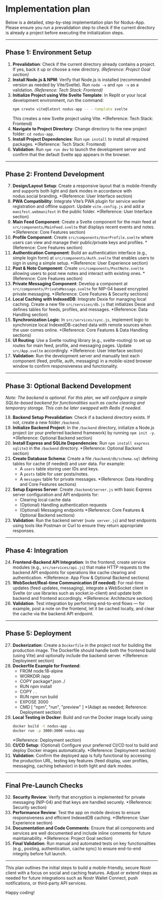 # Implementation plan

Below is a detailed, step-by-step implementation plan for Nodus-App. Please ensure you run a prevalidation step to check if the current directory is already a project before executing the initialization steps.

---

## Phase 1: Environment Setup

1. **Prevalidation**: Check if the current directory already contains a project. If yes, back it up or choose a new directory. *(Reference: Project Goal section)*
2. **Install Node.js & NPM**: Verify that Node.js is installed (recommended version as needed by Vite/Svelte). Run `node -v` and `npm -v` as a validation. *(Reference: Tech Stack: Frontend)*
3. **Initialize Project using Vite Svelte Template**: In Replit or your local development environment, run the command:
   ```bash
   npm create vite@latest nodus-app -- --template svelte
   ```
   This creates a new Svelte project using Vite. *(Reference: Tech Stack: Frontend)
4. **Navigate to Project Directory**: Change directory to the new project folder: `cd nodus-app`.
5. **Install Project Dependencies**: Run `npm install` to install all required packages. *(Reference: Tech Stack: Frontend)
6. **Validation**: Run `npm run dev` to launch the development server and confirm that the default Svelte app appears in the browser.

---

## Phase 2: Frontend Development

7. **Design/Layout Setup**: Create a responsive layout that is mobile-friendly and supports both light and dark modes in accordance with nodus.social branding. *(Reference: User Interface section)
8. **PWA Compatibility**: Integrate Vite’s PWA plugin for service worker registration and offline support. Update `vite.config.js` and add a `manifest.webmanifest` in the public folder. *(Reference: User Interface section)
9. **Main Feed Component**: Create a Svelte component for the main feed at `src/components/MainFeed.svelte` that displays recent events and notes. *(Reference: Core Features section)
10. **Profile Component**: Create `src/components/UserProfile.svelte` where users can view and manage their public/private keys and profiles. *(Reference: Core Features section)
11. **Authentication Component**: Build an authentication interface (e.g., simple login form) at `src/components/Auth.svelte` that enables users to sign in using a simple setup. *(Reference: User Experience section)
12. **Post & Note Component**: Create `src/components/PostNote.svelte` allowing users to post new notes and interact with existing ones. *(Reference: Core Features section)
13. **Private Messaging Component**: Develop a component at `src/components/PrivateMessage.svelte` for NIP-04 based encrypted private messaging. *(Reference: Core Features & Security sections)
14. **Local Caching with IndexedDB**: Integrate Dexie for managing local caching. Create a new file `src/services/db.js` that initializes Dexie and defines tables for feeds, profiles, and messages. *(Reference: Data Handling section)
15. **Synchronization Logic**: In `src/services/sync.js`, implement logic to synchronize local IndexedDB-cached data with remote sources when the user comes online. *(Reference: Core Features & Data Handling sections)
16. **UI Routing**: Use a Svelte routing library (e.g., svelte-routing) to set up routes for main feed, profile, and messaging pages. Update `src/App.svelte` accordingly. *(Reference: User Interface section)
17. **Validation**: Run the development server and manually test each component (feed, profile, auth, messaging) in a mobile-sized browser window to confirm responsiveness and functionality.

---

## Phase 3: Optional Backend Development

*Note: The backend is optional. For this plan, we will configure a simple SQLite-based backend for functionalities such as cache clearing and temporary storage. This can be later swapped with Redis if needed.*

18. **Backend Setup Prevalidation**: Check if a backend directory exists. If not, create a new folder `/backend`.
19. **Initialize Backend Project**: In the `/backend` directory, initialize a Node.js project (or your preferred backend framework) by running `npm init -y`. *(Reference: Optional Backend section)
20. **Install Express and SQLite Dependencies**: Run `npm install express sqlite3` in the `/backend` directory. *(Reference: Optional Backend section)
21. **Create Database Schema**: Create a file `/backend/db/schema.sql` defining tables for cache (if needed) and user data. For example:
    - A `users` table storing user IDs and keys.
    - A `posts` table for user posts/notes.
    - A `messages` table for private messages.
   *(Reference: Data Handling and Core Features sections)
22. **Setup Express Server**: Create `/backend/server.js` with basic Express server configuration and API endpoints for:
    - Clearing local cache data
    - (Optional) Handling authentication requests
    - (Optional) Messaging endpoints
   *(Reference: Core Features & Optional Backend sections)
23. **Validation**: Run the backend server (`node server.js`) and test endpoints using tools like Postman or Curl to ensure they return appropriate responses.

---

## Phase 4: Integration

24. **Frontend-Backend API Integration**: In the frontend, create service modules (e.g., `src/services/api.js`) that make HTTP requests to the backend API endpoints for operations like cache clearing and authentication. *(Reference: App Flow & Optional Backend sections)
25. **WebSocket/Real-time Communication (if needed)**: For real-time updates (feed updates, messaging), integrate a WebSocket client in Svelte (or use libraries such as socket.io-client) and update both backend and frontend accordingly. *(Reference: Architecture section)
26. **Validation**: Test integration by performing end-to-end flows — for example, post a note on the frontend, let it be cached locally, and clear the cache via the backend API endpoint.

---

## Phase 5: Deployment

27. **Dockerization**: Create a `Dockerfile` in the project root for building the production image. The Dockerfile should handle both the frontend build (using Vite) and optionally include the backend server. *(Reference: Deployment section)
28. **Dockerfile Example for Frontend**:
    - FROM node:18-alpine
    - WORKDIR /app
    - COPY package*.json ./
    - RUN npm install
    - COPY . .
    - RUN npm run build
    - EXPOSE 3000
    - CMD [ "npm", "run", "preview" ]
   *(Adapt as needed; Reference: Deployment section)
29. **Local Testing in Docker**: Build and run the Docker image locally using:
    ```bash
    docker build -t nodus-app .
    docker run -p 3000:3000 nodus-app
    ```
    *(Reference: Deployment section)
30. **CI/CD Setup**: (Optional) Configure your preferred CI/CD tool to build and deploy Docker images automatically. *(Reference: Deployment section)
31. **Validation**: Confirm the deployed app is fully functional by accessing the production URL, testing key features (feed display, user profiles, messaging, caching behavior) in both light and dark modes.

---

## Final Pre-Launch Checks

32. **Security Review**: Verify that encryption is implemented for private messaging (NIP-04) and that keys are handled securely. *(Reference: Security section)
33. **Performance Review**: Test the app on mobile devices to ensure responsiveness and efficient IndexedDB caching. *(Reference: User Experience section)
34. **Documentation and Code Comments**: Ensure that all components and services are well documented and include inline comments for future maintainability. *(Reference: Project Goal section)
35. **Final Validation**: Run manual and automated tests on key functionalities (e.g., posting, authentication, cache sync) to ensure end-to-end integrity before full launch.

---

This plan outlines the initial steps to build a mobile-friendly, secure Nostr client with a focus on social and caching features. Adjust or extend steps as needed for future integrations such as Nostr Wallet Connect, push notifications, or third-party API services.

Happy coding!